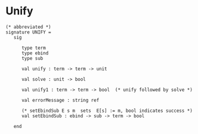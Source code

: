# Unify

    (* abbreviated *)
    signature UNIFY =
       sig
    
          type term
          type ebind
          type sub
    
          val unify : term -> term -> unit
    
          val solve : unit -> bool
    
          val unify1 : term -> term -> bool  (* unify followed by solve *)
    
          val errorMessage : string ref
    
          (* setEbindSub E s m  sets  E[s] := m, bool indicates success *)
          val setEbindSub : ebind -> sub -> term -> bool
    
       end
